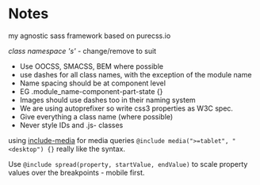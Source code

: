 # Notes

my agnostic sass framework based on purecss.io

*class namespace 's'* - change/remove to suit

- Use OOCSS, SMACSS, BEM where possible
- use dashes for all class names, with the exception of the module name
- Name spacing should be at component level
- EG .module_name-component-part-state {}
- Images should use dashes too in their naming system
- We are using autoprefixer so write css3 properties as W3C spec.
- Give everything a class name (where possible)
- Never style IDs and .js- classes

using [include-media](https://github.com/eduardoboucas/include-media) for media queries
`@include media(">=tablet", "<desktop") {}`
really like the syntax. 

Use `@include spread(property, startValue, endValue)` to scale property values over the breakpoints - mobile first. 
